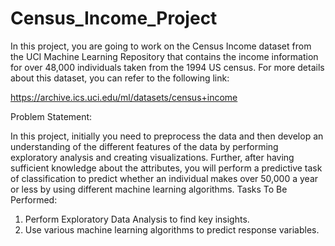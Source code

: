 # Census_Income_Project
In this project, you are going to work on the Census Income dataset from the UCI Machine Learning Repository that contains the income information for over 48,000 individuals taken from the 1994 US census. For more details about this dataset, you can refer to the following link:

https://archive.ics.uci.edu/ml/datasets/census+income

Problem Statement:

In this project, initially you need to preprocess the data and then develop an understanding of the different features of the data by performing exploratory analysis and creating visualizations. Further, after having sufficient knowledge about the attributes, you will perform a predictive task of classification to predict whether an individual makes over 50,000 a year or less by using different machine learning algorithms.
Tasks To Be Performed:
1. Perform Exploratory Data Analysis to find key insights.
2. Use various machine learning algorithms to predict response variables.
